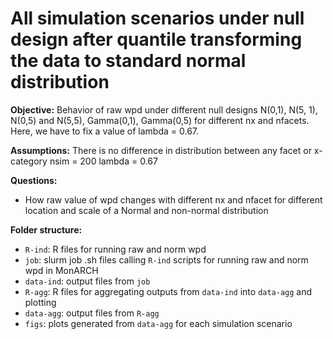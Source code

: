 # All simulation scenarios under null design after quantile transforming the data to standard normal distribution

**Objective:**  Behavior of raw wpd under different null designs N(0,1), N(5, 1), N(0,5) and N(5,5), Gamma(0,1), Gamma(0,5) for different nx and nfacets. Here, we have to fix a value of lambda = 0.67.

**Assumptions:** There is no difference in distribution between any facet or x-category
nsim = 200
lambda = 0.67

**Questions:** 
 - How raw value of wpd changes with different nx and nfacet for different location and scale of a Normal and non-normal distribution  

**Folder structure:**  
 - `R-ind`:  R files for running raw and norm wpd  
 - `job`:  slurm job .sh files calling `R-ind` scripts for running raw and norm wpd in MonARCH  
 - `data-ind`:  output files from `job`  
 - `R-agg`:  R files for aggregating   outputs from `data-ind` into `data-agg` and plotting  
 - `data-agg`:  output files from `R-agg`  
 - `figs`: plots generated from `data-agg` for each simulation scenario  



